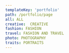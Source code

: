 ```yaml
---
templateKey: 'portfolio'
path: /portfolio/page
all: ALL
creative:  CREATIVE
fashion: FASHION
travel: FASHION AND TRAVEL
photo: PHOTOGRAPHY
traits: PORTRAITS
---
```

